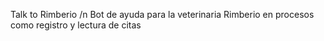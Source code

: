 Talk to Rimberio
/n 
Bot de ayuda para la veterinaria Rimberio en procesos como registro y lectura de citas
